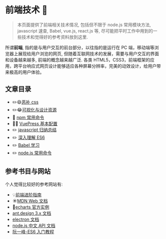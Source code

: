 # 前端技术 🎨

> 本页面提供了前端相关技术情况, 包括但不限于 node.js 常用模块方法, javascript 速查, Babel, vue.js, react.js 等, 尽可能把平时工作中用到的一些技术和觉得好的参考资料放到这里.

所谓**前端**, 指的是与用户交互的前台部分，以往指的是运行在 PC 端，移动端等浏览器上展现给用户浏览的网页, 但随着互联网技术的发展，需要与用户交互的界面和设备越来越多, 前端的概念越来越广泛. 各类 HTML5，CSS3，前端框架的应用，跨平台响应式网页设计能够适应各种屏幕分辨率，完美的动效设计，给用户带来极高的用户体验。

## 文章目录

- :pencil2::smile:[恶补 css](./css.md)
- :pencil2::joy:[可视化与设计资源](./css.md)
- :100: [npm 常用命令](./npm.md)
- :100::fire: [VuePress 基本配置](./vuepress.md)
- :pencil2: [javascript 归纳总结](./javascript.md)
- :pencil2: [深入理解 ES6](./es6.md)
- :pencil2: [Babel 学习](./babel.md)
- :pencil2: [node.js 常用命令](./node.md)

## 参考书目与网站

个人觉得比较好的参考网站有:

- :bulb:[前端进阶指南](https://github.com/icepy/Front-End-Develop-Guide#css_doc)
- :sunny:[MDN Web 文档](https://developer.mozilla.org/zh-CN/)
- :rainbow:[echarts 官方实例](https://www.echartsjs.com/examples/zh/index.html)
- [ant.design 3.x 文档](https://3x.ant.design/components/button-cn/)
- [electron 文档](https://www.electronjs.org/docs)
- [node.js 中文 API 文档](http://nodejs.cn/api/)
- [阮一峰-ES6 入门教程](https://es6.ruanyifeng.com/)
